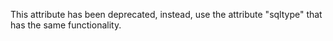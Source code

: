This attribute has been deprecated, instead, use the attribute "sqltype" that has the same functionality.
